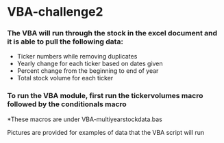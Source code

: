 # VBA-challenge2
### The VBA will run through the stock in the excel document and it is able to pull the following data:
* Ticker numbers while removing duplicates
* Yearly change for each ticker based on dates given
* Percent change from the beginning to end of year
* Total stock volume for each ticker

### To run the VBA module, first run the tickervolumes macro followed by the conditionals macro
*These macros are under VBA-multiyearstockdata.bas

Pictures are provided for examples of data that the VBA script will run
